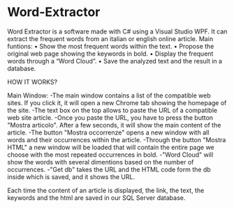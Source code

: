 # Word-Extractor
Word Extractor is a software made with C# using a Visual Studio WPF. It can extract the frequent words from an italian or english online 
article. 
Main funtions:
• Show the most frequent words within the text.
• Propose the original web page showing the keywords in bold.
• Display the frequent words through a “Word Cloud”.
• Save the analyzed text and the result in a database.


HOW IT WORKS?

Main Window:
-The main window contains a list of the compatible web sites. If you click it, it will open a new Chrome tab showing the homepage of the site.
-The text box on the top allows to paste the URL of a compatible web site article.
-Once you paste the URL, you have to press the button "Mostra articolo". After a few seconds, it will show the main content of the article.
-The button "Mostra occorrenze" opens a new window with all words and their occurrences within the article.
-Through the button "Mostra HTML" a new window will be loaded that will contain the entire page we choose with the most repeated occurrences 
 in bold.
-"Word Cloud" will show the words with several dimentions based on the number of occurrences.
-"Get db" takes the URL and the HTML code form the db inside which is saved, and it shows the URL.

Each time the content of an article is displayed, the link, the text, the keywords and the html are saved in our SQL Server database.

